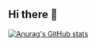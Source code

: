 ## Hi there 👋

[![Anurag's GitHub stats](https://github-readme-stats.vercel.app/api?username=lijintao950830)](https://github.com/anuraghazra/github-readme-stats)

<!--
**lijintao950830/lijintao950830** is a ✨ _special_ ✨ repository because its `README.md` (this file) appears on your GitHub profile.

Here are some ideas to get you started:

- 🔭 I’m currently working on ...
- 🌱 I’m currently learning ...
- 👯 I’m looking to collaborate on ...
- 🤔 I’m looking for help with ...
- 💬 Ask me about ...
- 📫 How to reach me: ...
- 😄 Pronouns: ...
- ⚡ Fun fact: ...
-->
